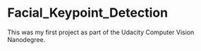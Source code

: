 # Facial_Keypoint_Detection
This was my first project as part of the Udacity Computer Vision Nanodegree. 
